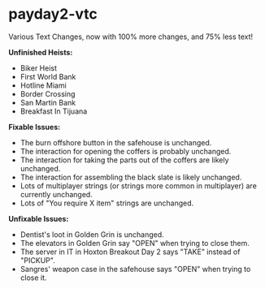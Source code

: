 # payday2-vtc
Various Text Changes, now with 100% more changes, and 75% less text!

**Unfinished Heists:**
- Biker Heist  
- First World Bank   
- Hotline Miami  
- Border Crossing  
- San Martin Bank  
- Breakfast In Tijuana  

**Fixable Issues:**
- The burn offshore button in the safehouse is unchanged.
- The interaction for opening the coffers is probably unchanged.
- The interaction for taking the parts out of the coffers are likely unchanged.
- The interaction for assembling the black slate is likely unchanged.
- Lots of multiplayer strings (or strings more common in multiplayer) are currently unchanged.
- Lots of "You require X item" strings are unchanged.

**Unfixable Issues:**
- Dentist's loot in Golden Grin is unchanged.
- The elevators in Golden Grin say "OPEN" when trying to close them.
- The server in IT in Hoxton Breakout Day 2 says "TAKE" instead of "PICKUP".
- Sangres' weapon case in the safehouse says "OPEN" when trying to close it.
